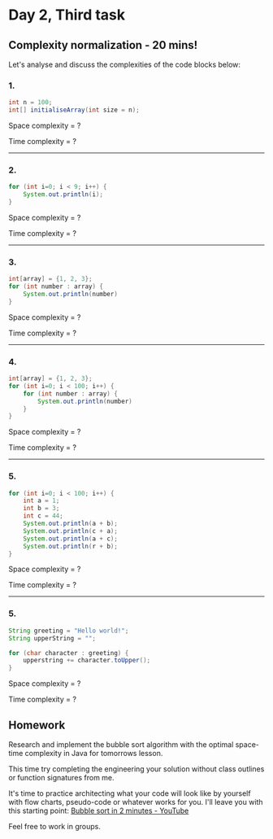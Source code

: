 # Day 2, Third task

## Complexity normalization - 20 mins!

Let's analyse and discuss the complexities of the code blocks below:

### 1. 
``` java
int n = 100;
int[] initialiseArray(int size = n);
```
Space complexity = ?

Time complexity = ?

---

### 2. 
``` java
for (int i=0; i < 9; i++) {
	System.out.println(i);
}
```
Space complexity = ?

Time complexity = ?

---
### 3. 
``` java
int[array] = {1, 2, 3};
for (int number : array) {
	System.out.println(number)
}
```
Space complexity = ?

Time complexity = ?

---
### 4. 
``` java
int[array] = {1, 2, 3};
for (int i=0; i < 100; i++) {
	for (int number : array) {
		System.out.println(number)
	}
}
```
Space complexity = ?

Time complexity = ?

---

### 5. 
``` java
for (int i=0; i < 100; i++) {
	int a = 1;
	int b = 3;
	int c = 44;
	System.out.println(a + b);
	System.out.println(c + a);
	System.out.println(a + c);
	System.out.println(r + b);
}
```
Space complexity = ?

Time complexity = ?

---

### 5. 
``` java
String greeting = "Hello world!";
String upperString = "";

for (char character : greeting) {
    upperstring += character.toUpper();
}
```
Space complexity = ?

Time complexity = ?

## Homework
Research and implement the bubble sort algorithm with the optimal space-time complexity in Java for tomorrows lesson.

This time try completing the engineering your solution without class outlines or function signatures from me. 

It's time to practice architecting what your code will look like by yourself with flow charts, pseudo-code or whatever works for you. I'll leave you with this starting point:
[Bubble sort in 2 minutes - YouTube](https://www.youtube.com/watch?v=xli_FI7CuzA)

Feel free to work in groups.

